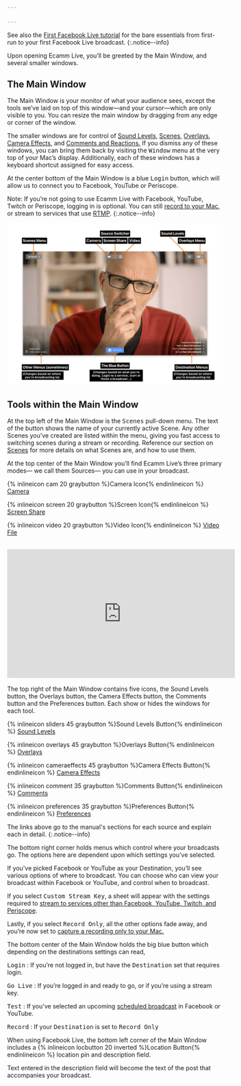```yaml
---

---
```


<!-- ## Your First Time Around with Ecamm Live -->

See also the [First Facebook Live tutorial](/ecamm-live-first-facebook-live/001-introduction) for the bare essentials from first-run to your first Facebook Live broadcast.
{:.notice--info}

Upon opening Ecamm Live, you’ll be greeted by the Main Window, and several smaller windows.
 
## The Main Window

The Main Window is your monitor of what your audience sees, except the tools we’ve laid on top of this window—and your cursor—which are only visible to you. You can resize the main window by dragging from any edge or corner of the window.

The smaller windows are for control of [Sound Levels](../013-adjusting-sound-levels), [Scenes](../007-using-scenes), [Overlays](../006-using-overlays), [Camera Effects](../003-camera-mode/#camera-effects), and [Comments and Reactions.](../006-using-overlays/#facebook-comment-overlays) If you dismiss any of these windows, you can bring them back by visiting the <samp>Window</samp> menu at the very top of your Mac’s display. Additionally, each of these windows has a keyboard shortcut assigned for easy access.

At the center bottom of the Main Window is a blue <samp class="blue">Login</samp> button, which will allow us to connect you to Facebook, YouTube or Periscope.

Note: If you’re not going to use Ecamm Live with Facebook, YouTube, Twitch or Periscope, logging in is optional. You can still [record to your Mac](../012-recording-your-broadcasts/#record-only-mode), or stream to services that use [RTMP](../011-broadcast-to-other-services/#using-a-stream-key).
{:.notice--info}

[![Figure\: Annotated Main Window with tools labeled](/assets/img/main-window-annotated.png "Click for full-size image.")
](/assets/img/main-window-annotated.png)

## Tools within the Main Window

At the top left of the Main Window is the <samp>Scenes</samp> pull-down menu. The text of the button shows the name of your currently active Scene. Any other Scenes you’ve created are listed within the menu, giving you fast access to switching scenes during a stream or recording. Reference our section on [Scenes](../007-using-scenes) for more details on what Scenes are, and how to use them.

At the top center of the Main Window you’ll find Ecamm Live’s three primary modes— we call them Sources— you can use in your broadcast.

{% inlineicon cam 20 graybutton %}Camera Icon{% endinlineicon %} [Camera](../004-source-modes/#camera)

{% inlineicon screen 20 graybutton %}Screen Icon{% endinlineicon %} [Screen Share](../004-source-modes/#screen-share)

{% inlineicon video 20 graybutton %}Video Icon{% endinlineicon %} [Video File](../004-source-modes/#video-files)

<br/>
<iframe src="https://player.vimeo.com/video/285330893" width="532" height="300" frameborder="0" webkitallowfullscreen="" mozallowfullscreen="" allowfullscreen=""></iframe>

The top right of the Main Window contains five icons, the Sound Levels button, the Overlays button, the Camera Effects button, the Comments button and the Preferences button. Each show or hides the windows for each tool.

{% inlineicon sliders 45 graybutton %}Sound Levels Button{% endinlineicon %} [Sound Levels](../013-adjusting-sound-levels/)

{% inlineicon overlays 45 graybutton %}Overlays Button{% endinlineicon %} [Overlays](../006-using-overlays)

{% inlineicon cameraeffects 45 graybutton %}Camera Effects Button{% endinlineicon %} [Camera Effects](../003-camera-mode/#camera-effects)

{% inlineicon comment 35 graybutton %}Comments Button{% endinlineicon %} [Comments](../009-broadcast-to-facebook/#view-viewer-comments-and-reactions)

{% inlineicon preferences 35 graybutton %}Preferences Button{% endinlineicon %} [Preferences](../015-other-options)

The links above go to the manual's sections for each source and explain each in detail.
{:.notice--info}

The bottom right corner holds menus which control where your broadcasts go. The options here are dependent upon which settings you’ve selected.

If you've picked Facebook or YouTube as your Destination, you’ll see various options of where to broadcast. You can choose who can view your broadcast within Facebook or YouTube, and control when to broadcast.

If you select <samp>Custom Stream Key</samp>, a sheet will appear with the settings required to [stream to services other than Facebook, YouTube, Twitch, and Periscope](../011-broadcast-to-other-services/#using-a-stream-key).

Lastly, if you select <samp>Record Only</samp>, all the other options fade away, and you’re now set to [capture a recording only to your Mac.](../012-recording-your-broadcasts/#record-only-mode)

The bottom center of the Main Window holds the big blue button which depending on the destinations settings can read,

<samp class="blue">Login</samp>
: If you’re not logged in, but have the <samp>Destination</samp> set that requires login.

<samp class="blue">Go Live</samp>
: If you’re logged in and ready to go, or if you’re using a stream key.

<samp class="blue">Test</samp>
: If you've selected an upcoming [scheduled broadcast](009-broadcast-to-facebook/#creating-a-new-scheduled-live) in Facebook or YouTube.

<samp class="blue">Record</samp>
: If your <samp>Destination</samp> is set to <samp>Record Only</samp>

When using Facebook Live, the bottom left corner of the Main Window includes a {% inlineicon locbutton 20 inverted %}Location Button{% endinlineicon %}  location pin and description field.

Text entered in the description field will become the text of the post that accompanies your broadcast.

